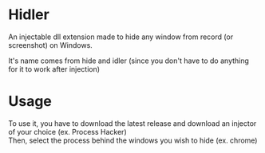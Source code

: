 # Hidler
An injectable dll extension made to hide any window from record (or screenshot) on Windows.

It's name comes from hide and idler (since you don't have to do anything for it to work after injection)

# Usage
To use it, you have to download the latest release and download an injector of your choice (ex. Process Hacker)  
Then, select the process behind the windows you wish to hide (ex. chrome)
